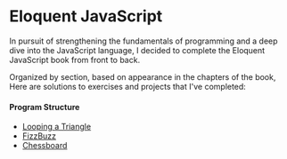 # Eloquent JavaScript

In pursuit of strengthening the fundamentals of programming and a deep dive into the JavaScript language, I decided to complete the Eloquent JavaScript book from front to back.

Organized by section, based on appearance in the chapters of the book, Here are solutions to exercises and projects that I've completed:

#### Program Structure
  - [Looping a Triangle](./ch1_program_structure/looping_a_triangle.js)
  - [FizzBuzz](./ch1_program_structure/fizzbuzz.js)
  - [Chessboard](./ch1_program_structure/chessboard.js)
